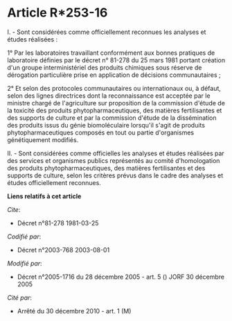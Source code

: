 # Article R*253-16

I. - Sont considérées comme officiellement reconnues les analyses et études réalisées :

1° Par les laboratoires travaillant conformément aux bonnes pratiques de laboratoire définies par le décret n° 81-278 du 25
mars 1981 portant création d'un groupe interministériel des produits chimiques sous réserve de dérogation particulière prise
en application de décisions communautaires ;

2° Et selon des protocoles communautaires ou internationaux ou, à défaut, selon des lignes directrices dont la reconnaissance
est acceptée par le ministre chargé de l'agriculture sur proposition de la commission d'étude de la toxicité des produits
phytopharmaceutiques, des matières fertilisantes et des supports de culture et par la commission d'étude de la dissémination
des produits issus du génie biomoléculaire lorsqu'il s'agit de produits phytopharmaceutiques composés en tout ou partie
d'organismes génétiquement modifiés.

II. - Sont considérées comme officielles les analyses et études réalisées par des services et organismes publics représentés
au comité d'homologation des produits phytopharmaceutiques, des matières fertilisantes et des supports de culture, selon les
critères prévus dans le cadre des analyses et études officiellement reconnues.

**Liens relatifs à cet article**

_Cite_:

  - Décret n°81-278 1981-03-25

_Codifié par_:

  - Décret n°2003-768 2003-08-01

_Modifié par_:

  - Décret n°2005-1716 du 28 décembre 2005 - art. 5 () JORF 30 décembre 2005

_Cité par_:

  - Arrêté du 30 décembre 2010 - art. 1 (M)
